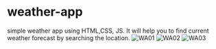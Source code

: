 # weather-app
simple weather app using HTML,CSS, JS. It will help you to find current weather forecast by searching the location.
![WA01](https://user-images.githubusercontent.com/65808234/162025305-1931ecf6-c3cb-443d-964e-e31bd8db04cf.PNG)
![WA02](https://user-images.githubusercontent.com/65808234/162025317-49d71e57-86a1-49ff-9e1a-6f57635140a1.PNG)
![WA03](https://user-images.githubusercontent.com/65808234/162025329-bee06e11-09b5-41da-9e82-961ad510765e.PNG)

